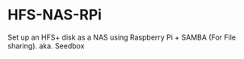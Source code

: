 # HFS-NAS-RPi
 Set up an HFS+ disk as a NAS using Raspberry Pi + SAMBA (For File sharing). aka. Seedbox
